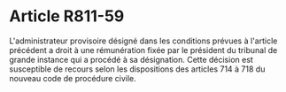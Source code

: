 # Article R811-59

L'administrateur provisoire désigné dans les conditions prévues à l'article précédent a droit à une rémunération fixée par le président du tribunal de grande instance qui a procédé à sa désignation.   Cette décision est susceptible de recours selon les dispositions des articles 714 à 718 du nouveau code de procédure civile.
